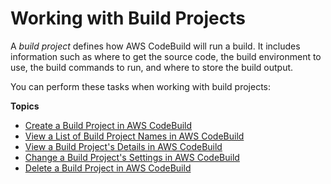 # Working with Build Projects<a name="working-with-build-projects"></a>

A *build project* defines how AWS CodeBuild will run a build\. It includes information such as where to get the source code, the build environment to use, the build commands to run, and where to store the build output\.

You can perform these tasks when working with build projects:

**Topics**
+ [Create a Build Project in AWS CodeBuild](create-project.md)
+ [View a List of Build Project Names in AWS CodeBuild](view-project-list.md)
+ [View a Build Project's Details in AWS CodeBuild](view-project-details.md)
+ [Change a Build Project's Settings in AWS CodeBuild](change-project.md)
+ [Delete a Build Project in AWS CodeBuild](delete-project.md)